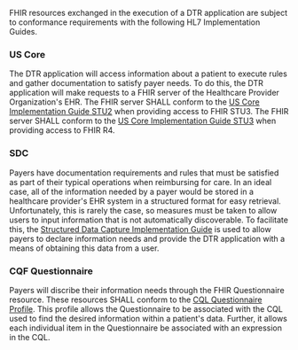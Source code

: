FHIR resources exchanged in the execution of a DTR application are subject to conformance requirements with the following HL7 Implementation Guides.

### US Core
The DTR application will access information about a patient to execute rules and gather documentation to satisfy payer needs. To do this, the DTR application will make requests to a FHIR server of the Healthcare Provider Organization's EHR. The FHIR server SHALL conform to the [US Core Implementation Guide STU2](http://hl7.org/fhir/us/core/STU2/) when providing access to FHIR STU3. The FHIR server SHALL conform to the [US Core Implementation Guide STU3](http://hl7.org/fhir/us/core/2019Jan/) when providing access to FHIR R4.

### SDC
Payers have documentation requirements and rules that must be satisfied as part of their typical operations when reimbursing for care. In an ideal case, all of the information needed by a payer would be stored in a healthcare provider's EHR system in a structured format for easy retrieval. Unfortunately, this is rarely the case, so measures must be taken to allow users to input information that is not automatically discoverable. To facilitate this, the [Structured Data Capture Implementation Guide](http://hl7.org/fhir/us/sdc/index.html) is used to allow payers to declare information needs and provide the DTR application with a means of obtaining this data from a user.

### CQF Questionnaire
Payers will discribe their information needs through the FHIR Questionnaire resource. These resources SHALL conform to the [CQL Questionnaire Profile](http://hl7.org/fhir/R4/cqf.html). This profile allows the Questionnaire to be associated with the CQL used to find the desired information within a patient's data. Further, it allows each individual item in the Questionnaire be associated with an expression in the CQL. 